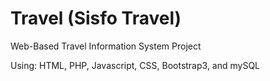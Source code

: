# Travel (Sisfo Travel)
Web-Based Travel Information System Project

Using: HTML, PHP, Javascript, CSS, Bootstrap3, and mySQL
